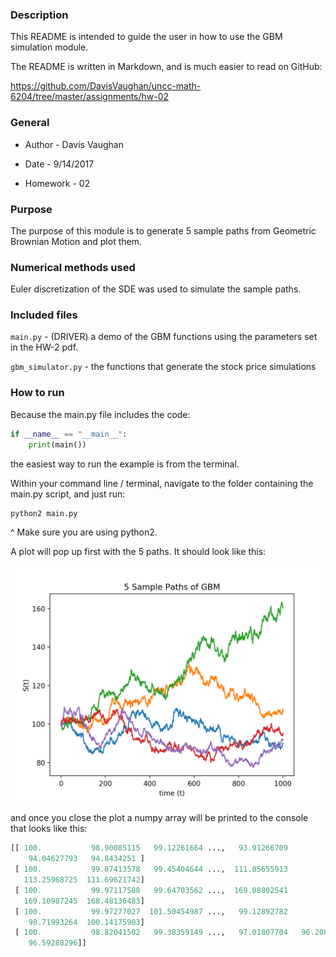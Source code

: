 ### Description

This README is intended to guide the user in how to use the GBM simulation module.

The README is written in Markdown, and is much easier to read on GitHub:

https://github.com/DavisVaughan/uncc-math-6204/tree/master/assignments/hw-02

### General

* Author   - Davis Vaughan

* Date     - 9/14/2017

* Homework - 02

### Purpose

The purpose of this module is to generate 5 sample paths from Geometric Brownian Motion
and plot them.

### Numerical methods used 

Euler discretization of the SDE was used to simulate the sample paths. 

### Included files

`main.py`         - (DRIVER) a demo of the GBM functions using the parameters set in the HW-2 pdf.

`gbm_simulator.py` - the functions that generate the stock price simulations

### How to run 

Because the main.py file includes the code:

```python
if __name__ == "__main__":
    print(main())
```

the easiest way to run the example is from the terminal.

Within your command line / terminal, navigate to the folder containing the main.py script, and just run:

```bash
python2 main.py
```

^ Make sure you are using python2.

A plot will pop up first with the 5 paths. It should look like this:

![](./gbm-sample-path.png)

and once you close the plot a numpy array
will be printed to the console that looks like this:

```python
[[ 100.           98.90085115   99.12261664 ...,   93.91266709
    94.04627793   94.8434251 ]
 [ 100.           99.87413578   99.45404644 ...,  111.85655913
   113.25968725  111.69621742]
 [ 100.           99.97117588   99.64703562 ...,  169.08802541
   169.10987245  168.48136483]
 [ 100.           99.97277027  101.50454987 ...,   99.12892782
    98.71993264  100.14175903]
 [ 100.           98.82041502   99.38359149 ...,   97.01807704   96.2085316
    96.59288296]]

```
